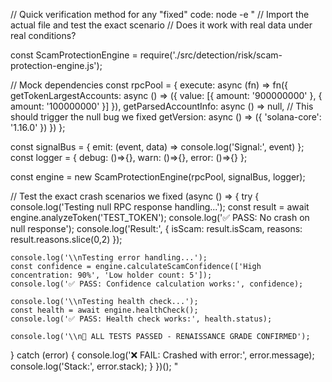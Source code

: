 // Quick verification method for any "fixed" code:
node -e "
// Import the actual file and test the exact scenario
// Does it work with real data under real conditions?

const ScamProtectionEngine = require('./src/detection/risk/scam-protection-engine.js');

// Mock dependencies
const rpcPool = { 
  execute: async (fn) => fn({
    getTokenLargestAccounts: async () => ({ value: [{ amount: '900000000' }, { amount: '100000000' }] }),
    getParsedAccountInfo: async () => null, // This should trigger the null bug we fixed
    getVersion: async () => ({ 'solana-core': '1.16.0' })
  })
};

const signalBus = { emit: (event, data) => console.log('Signal:', event) };
const logger = { debug: ()=>{}, warn: ()=>{}, error: ()=>{} };

const engine = new ScamProtectionEngine(rpcPool, signalBus, logger);

// Test the exact crash scenarios we fixed
(async () => {
  try {
    console.log('Testing null RPC response handling...');
    const result = await engine.analyzeToken('TEST_TOKEN');
    console.log('✅ PASS: No crash on null response');
    console.log('Result:', { isScam: result.isScam, reasons: result.reasons.slice(0,2) });
    
    console.log('\\nTesting error handling...');
    const confidence = engine.calculateScamConfidence(['High concentration: 90%', 'Low holder count: 5']);
    console.log('✅ PASS: Confidence calculation works:', confidence);
    
    console.log('\\nTesting health check...');
    const health = await engine.healthCheck();
    console.log('✅ PASS: Health check works:', health.status);
    
    console.log('\\n🎉 ALL TESTS PASSED - RENAISSANCE GRADE CONFIRMED');
  } catch (error) {
    console.log('❌ FAIL: Crashed with error:', error.message);
    console.log('Stack:', error.stack);
  }
})();
"